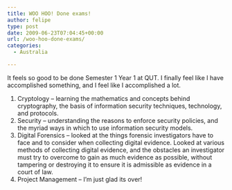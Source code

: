 ```yaml
---
title: WOO HOO! Done exams!
author: felipe
type: post
date: 2009-06-23T07:04:45+00:00
url: /woo-hoo-done-exams/
categories:
  - Australia

---
```

It feels so good to be done Semester 1 Year 1 at QUT. I finally feel like I have accomplished something, and I feel like I accomplished a lot.

  1. Cryptology &#8211; learning the mathematics and concepts behind cryptography, the basis of information security techniques, technology, and protocols.
  2. Security &#8211; understanding the reasons to enforce security policies, and the myriad ways in which to use information security models.
  3. Digital Forensics &#8211; looked at the things forensic investigators have to face and to consider when collecting digital evidence. Looked at various methods of collecting digital evidence, and the obstacles an investigator must try to overcome to gain as much evidence as possible, without tampering or destroying it to ensure it is admissible as evidence in a court of law.
  4. Project Management &#8211; I&#8217;m just glad its over!